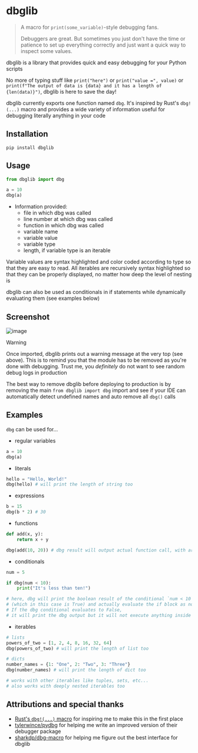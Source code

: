 # dbglib

> A macro for `print(some_variable)`-style debugging fans.
>
> Debuggers are great. But sometimes you just don't have the time or patience to set up everything correctly and just want a quick way to inspect some values.

dbglib is a library that provides quick and easy debugging for your Python scripts

No more of typing stuff like `print("here")` or `print("value =", value)` or `print(f"The output of data is {data} and it has a length of {len(data)}")`, dbglib is here to save the day!

dbglib currently exports one function named `dbg`. It's inspired by Rust's `dbg!(...)` macro and provides a wide variety of information useful for debugging literally anything in your code

## Installation

```text
pip install dbglib
```

## Usage

```py
from dbglib import dbg

a = 10
dbg(a)
```

- Information provided:
  - file in which dbg was called
  - line number at which dbg was called
  - function in which dbg was called
  - variable name
  - variable value
  - variable type
  - length, if variable type is an iterable

Variable values are syntax highlighted and color coded according to type so that they are easy to read. All iterables are recursively syntax highlighted so that they can be properly displayed, no matter how deep the level of nesting is

dbglib can also be used as conditionals in if statements while dynamically evaluating them (see examples below)

## Screenshot

![image](https://github.com/savioxavier/dbglib/assets/38729705/1bf3d752-608c-4fc7-b42f-ec7a48072c4f)

> [!WARNING]
> Once imported, dbglib prints out a warning message at the very top (see above). This is to remind you that the module has to be removed as you're done with debugging. Trust me, you _definitely_ do not want to see random debug logs in production
>
> The best way to remove dbglib before deploying to production is by removing the main `from dbglib import dbg` import and see if your IDE can automatically detect undefined names and auto remove all `dbg()` calls

## Examples

`dbg` can be used for...

- regular variables

```py
a = 10
dbg(a)
```

- literals

```py
hello = "Hello, World!"
dbg(hello) # will print the length of string too
```

- expressions

```py
b = 15
dbg(b * 2) # 30
```

- functions

```py
def add(x, y):
    return x + y

dbg(add(10, 20)) # dbg result will output actual function call, with arguments used and result
```

- conditionals

```py
num = 5

if dbg(num < 10):
    print("It's less than ten!")

# here, dbg will print the boolean result of the conditional `num < 10` 
# (which in this case is True) and actually evaluate the if block as normal and print the statement above
# If the dbg conditional evaluates to False,
# it will print the dbg output but it will not execute anything inside the if block
```

- iterables

```py
# lists
powers_of_two = [1, 2, 4, 8, 16, 32, 64]
dbg(powers_of_two) # will print the length of list too

# dicts
number_names = {1: "One", 2: "Two", 3: "Three"}
dbg(number_names) # will print the length of dict too

# works with other iterables like tuples, sets, etc...
# also works with deeply nested iterables too
```

## Attributions and special thanks

- [Rust's `dbg!(...)` macro](https://doc.rust-lang.org/nightly/std/macro.dbg.html) for inspiring me to make this in the first place
- [tylerwince/pydbg](https://github.com/tylerwince/pydbg) for helping me write an improved version of their debugger package
- [sharkdp/dbg-macro](https://github.com/sharkdp/dbg-macro) for helping me figure out the best interface for dbglib
